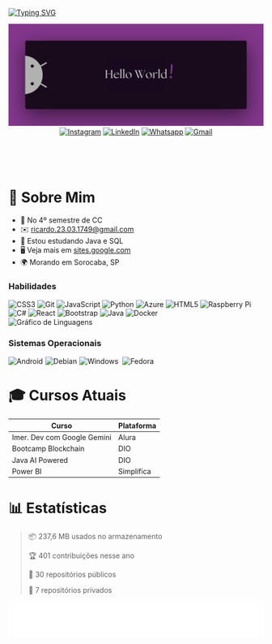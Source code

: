 <!-- Seção de introdução -->
<p><a href="https://git.io/typing-svg"><img src="https://readme-typing-svg.demolab.com?font=Fira+Code&size=28&pause=1000&duration=4000&color=8E44AD&vCenter=true&width=500&lines=%F0%9F%91%8B+Sou+Ricardo+Andreotti;Aluno+de+Ci%C3%AAncia+da+Comput.+%F0%9F%92%AA" alt="Typing SVG" /></a></p>

<!-- Imagem de banner -->
<img src="./HelloWorld.png" alt="Hello world!">

<!-- Links para redes sociais com ícones no centro -->
<div align="center">
  <!-- Instagram -->
  <a href="https://www.instagram.com/yourprofile"><img src="https://img.shields.io/static/v1?message=Instagram&logo=instagram&label=&color=8E44AD&logoColor=white&labelColor=&style=for-the-badge" height="26" alt="Instagram" /></a>
  <!-- LinkedIn -->
  <a href="https://www.linkedin.com/in/ricardo-andreotti-gonçalves-0b5785283"><img src="https://img.shields.io/static/v1?message=LinkedIn&logo=linkedin&label=&color=8E44AD&logoColor=white&labelColor=&style=for-the-badge" height="26" alt="LinkedIn" /></a>
  <!-- WhatsApp -->
  <a href="https://wa.me/5515981888676"><img src="https://img.shields.io/static/v1?message=Whatsapp&logo=whatsapp&label=&color=8E44AD&logoColor=white&labelColor=&style=for-the-badge" height="26" alt="Whatsapp" /></a>
  <!-- Gmail -->
  <a href="mailto:ricardo.23.03.1749@gmail.com"><img src="https://img.shields.io/static/v1?message=Gmail&logo=gmail&label=&color=8E44AD&logoColor=white&labelColor=&style=for-the-badge" height="26" alt="Gmail" /></a>
</div>

  <!-- Instagram -->
  <!--
  <a href="https://www.instagram.com/yourprofile" target="_blank">
    <img src="https://img.icons8.com/?size=100&id=32309&format=png&color=8E44AD" height="30" alt="Instagram" />
  </a>&nbsp;
  -->
  <!-- LinkedIn -->
  <!--
  <a href="https://www.linkedin.com/in/ricardo-andreotti-gonçalves-0b5785283" target="_blank">
    <img src="https://img.icons8.com/?size=100&id=8808&format=png&color=8E44AD" height="30" alt="LinkedIn" />
  </a>&nbsp;
  -->
  <!-- WhatsApp -->
  <!--
  <a href="https://wa.me/5515981888676" target="_blank">
    <img src="https://img.icons8.com/?size=100&id=9730&format=png&color=8E44AD" height="30" alt="WhatsApp" />
  </a>&nbsp;
  -->
  <!-- Gmail -->
  <!--
  <a href="mailto:ricardo.23.03.1749@gmail.com" target="_blank">
    <img src="https://img.icons8.com/?size=100&id=Y2GfpkgYNp42&format=png&color=8E44AD" height="30" alt="Gmail" />
  </a>&nbsp;
  -->

<br><br><br>

<!-- Seção sobre mim -->
# 💫 Sobre Mim
* 🚀 No 4º semestre de CC
* ✉️ [ricardo.23.03.1749@gmail.com](mailto:ricardo.23.03.1749@gmail.com)
* 🧠 Estou estudando Java e SQL
* 🖥️ Veja mais em [sites.google.com](https://sites.google.com/view/ricardoag/home)
* 🌍 Morando em Sorocaba, SP

<!-- Seção de habilidades -->
### Habilidades
<div align="left">
  <!-- Ícones das habilidades com suas respectivas URLs -->
  <img src="https://cdn.jsdelivr.net/gh/devicons/devicon/icons/css3/css3-original.svg" height="28" alt="CSS3" />
  <img src="https://cdn.jsdelivr.net/gh/devicons/devicon/icons/git/git-original.svg" height="28" alt="Git" />
  <img src="https://cdn.jsdelivr.net/gh/devicons/devicon/icons/javascript/javascript-original.svg" height="28" alt="JavaScript" />
  <img src="https://cdn.jsdelivr.net/gh/devicons/devicon/icons/python/python-original.svg" height="28" alt="Python" />
  <img src="https://cdn.jsdelivr.net/gh/devicons/devicon/icons/azure/azure-original.svg" height="28" alt="Azure" />
  <img src="https://cdn.jsdelivr.net/gh/devicons/devicon/icons/html5/html5-original.svg" height="28" alt="HTML5" />
  <img src="https://cdn.jsdelivr.net/gh/devicons/devicon/icons/raspberrypi/raspberrypi-original.svg" height="28" alt="Raspberry Pi" />
  <img src="https://cdn.jsdelivr.net/gh/devicons/devicon/icons/csharp/csharp-original.svg" height="28" alt="C#" />
  <img src="https://cdn.jsdelivr.net/gh/devicons/devicon/icons/react/react-original.svg" height="28" alt="React" />
  <img src="https://cdn.jsdelivr.net/gh/devicons/devicon/icons/bootstrap/bootstrap-original.svg" height="28" alt="Bootstrap" />
  <img src="https://cdn.jsdelivr.net/gh/devicons/devicon/icons/java/java-original.svg" height="28" alt="Java"  />
  <img src="https://cdn.jsdelivr.net/gh/devicons/devicon/icons/docker/docker-original.svg" height="28" alt="Docker" />
</div>

<!-- Gráfico de linguagens mais usadas no github, alinhado à direita -->
<img align="center" src="https://github-readme-stats.vercel.app/api/top-langs?username=devAndreotti&locale=pt-br&hide_title=true&layout=compact&card_width=320&langs_count=5&theme=tokyonight&hide_border=true&order=2" height="250" alt="Gráfico de Linguagens" />

<!-- Seção de sistemas operacionais -->
### Sistemas Operacionais
<div align="left">
  <!-- Ícones dos sistemas operacionais -->
  <img src="https://cdn.jsdelivr.net/gh/devicons/devicon/icons/android/android-plain.svg" height="28" alt="Android" /><img width="1" />
  <img src="https://cdn.jsdelivr.net/gh/devicons/devicon/icons/debian/debian-original.svg" height="28" alt="Debian" /><img width="1" />
  <img src="https://cdn.jsdelivr.net/gh/devicons/devicon/icons/windows8/windows8-original.svg" height="28" alt="Windows" /><img width="4" />
  <img src="https://cdn.jsdelivr.net/gh/devicons/devicon/icons/fedora/fedora-original.svg" height="28" alt="Fedora" />
</div>

<!-- Seção de cursos atuais -->
# 🎓 Cursos Atuais
| Curso                                | Plataforma             |
| ------------------------------------ | ---------------------- |
| Imer. Dev com Google Gemini          | Alura                  |
| Bootcamp Blockchain                  | DIO                    |
| Java AI Powered                      | DIO                    |
| Power BI                             | Simplifica             |

<!-- Seção de estatísticas do github -->
# 📊 Estatísticas
> 📦 237,6 MB usados no armazenamento
> 
> 🏆 401 contribuições nesse ano
> 
> 📜 30 repositórios públicos
> 
> 🔑 7 repositórios privados

<!-- SVG de enfeite -->
![Purple SVG](./purple.svg)
